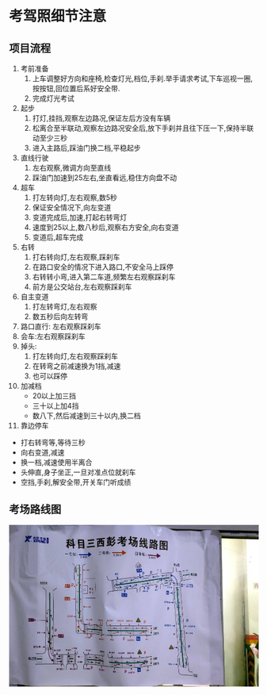 # 考驾照细节注意
## 项目流程
1. 考前准备
   1. 上车调整好方向和座椅,检查灯光,档位,手刹.举手请求考试,下车巡视一圈,按按钮,回位置后系好安全带.
   2. 完成灯光考试 
2. 起步
   1. 打灯,挂挡,观察左边路况,保证左后方没有车辆
   2. 松离合至半联动,观察左边路况安全后,放下手刹并且往下压一下,保持半联动至少三秒
   3. 进入主路后,踩油门换二档,平稳起步
3. 直线行驶
   1. 左右观察,微调方向至直线
   2. 踩油门加速到25左右,坐直看远,稳住方向盘不动
4. 超车
   1. 打左转向灯,左右观察,数5秒
   2. 保证安全情况下,向左变道
   3. 变道完成后,加速,打起右转弯灯
   4. 速度到25以上,数八秒后,观察右方安全,向右变道
   5. 变道后,超车完成
5. 右转
   1. 打右转向灯,左右观察,踩刹车
   2. 在路口安全的情况下进入路口,不安全马上踩停
   3. 右转转小弯,进入第二车道,频繁左右观察踩刹车
   4. 前方是公交站台,左右观察踩刹车
6. 自主变道
   1. 打左转弯灯,左右观察
   2. 数五秒后向左转弯
7. 路口直行: 左右观察踩刹车
8. 会车:左右观察踩刹车
9. 掉头:
   1. 打左转向灯,左右观察踩刹车
   2. 在转弯之前减速换为1挡,减速
   3. 也可以踩停
10. 加减档
    - 20以上加三挡
    - 三十以上加4挡
    - 数八下,然后减速到三十以内,换二档
11. 靠边停车
   - 打右转弯等,等待三秒
   - 向右变道,减速
   - 换一档,减速使用半离合
   - 头伸直,身子坐正,一旦对准点位就刹车
   - 空挡,手刹,解安全带,开关车门听成绩
## 考场路线图

![路线图](images/路线图.jpg)